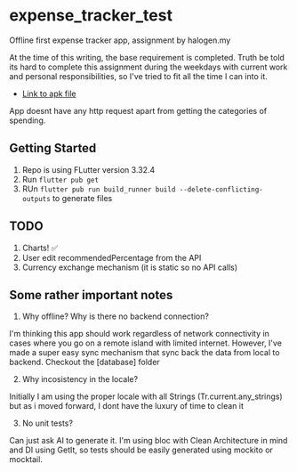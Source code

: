 # expense_tracker_test

Offline first expense tracker app, assignment by halogen.my

At the time of this writing, the base requirement is completed. Truth be told its hard to complete this assignment during the weekdays with current work and personal responsibilities, so I've tried to fit all the time I can into it.

- [Link to apk file](https://drive.google.com/drive/folders/139SnmFd7z05l2o65mIf0qUXvWeQxGQ01?usp=sharing)

App doesnt have any http request apart from getting the categories of spending.

## Getting Started

1. Repo is using FLutter version 3.32.4
2. Run `flutter pub get`
3. RUn `flutter pub run build_runner build --delete-conflicting-outputs` to generate files

## TODO
1. Charts! ✅ 
2. User edit recommendedPercentage from the API
3. Currency exchange mechanism (it is static so no API calls)

## Some rather important notes

1. Why offline? Why is there no backend connection?

I'm thinking this app should work regardless of network connectivity in cases where you go on a remote island with limited internet. However, I've made a super easy sync mechanism that sync back the data from local to backend. Checkout the [database] folder

2. Why incosistency in the locale?

Initially I am using the proper locale with all Strings (Tr.current.any_strings) but as i moved forward, I dont have the luxury of time to clean it

3. No unit tests?

Can just ask AI to generate it. I'm using bloc with Clean Architecture in mind and DI using GetIt, so tests should be easily generated using mockito or mocktail.